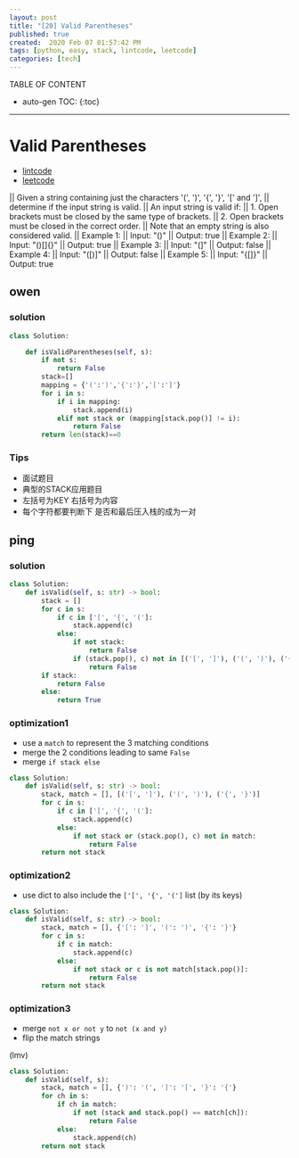 ```yaml
---
layout: post
title: "[20] Valid Parentheses"
published: true
created:  2020 Feb 07 01:57:42 PM
tags: [python, easy, stack, lintcode, leetcode]
categories: [tech]
---
```


TABLE OF CONTENT

* auto-gen TOC:
{:toc}

- - -

# Valid Parentheses

* [lintcode](https://www.lintcode.com/problem/valid-parentheses/leaderboard?_from=ladder&&fromId=137)
* [leetcode](https://leetcode.com/problems/valid-parentheses/description/)

|| Given a string containing just the characters '(', ')', '{', '}', '[' and ']',
|| determine if the input string is valid.
|| An input string is valid if:
||    1. Open brackets must be closed by the same type of brackets.
||    2. Open brackets must be closed in the correct order.
|| Note that an empty string is also considered valid.
|| Example 1:
|| Input: "()"
|| Output: true
|| Example 2:
|| Input: "()[]{}"
|| Output: true
|| Example 3:
|| Input: "(]"
|| Output: false
|| Example 4:
|| Input: "([)]"
|| Output: false
|| Example 5:
|| Input: "{[]}"
|| Output: true

## owen

### solution

```python
class Solution:

    def isValidParentheses(self, s):
        if not s:
            return False
        stack=[]
        mapping = {'(':')','{':'}','[':']'}
        for i in s:
            if i in mapping:
                stack.append(i)
            elif not stack or (mapping[stack.pop()] != i):
                return False
        return len(stack)==0
```

### Tips
   - 面试题目
   - 典型的STACK应用题目
   - 左括号为KEY 右括号为内容 
   - 每个字符都要判断下 是否和最后压入栈的成为一对 

## ping

### solution

```python
class Solution:
    def isValid(self, s: str) -> bool:
        stack = []
        for c in s:
            if c in ['[', '{', '(']:
                stack.append(c)
            else:
                if not stack:
                    return False
                if (stack.pop(), c) not in [('[', ']'), ('(', ')'), ('{', '}')]:
                    return False
        if stack:
            return False
        else:
            return True
```

### optimization1

* use a `match` to represent the 3 matching conditions
* merge the 2 conditions leading to same `False`
* merge `if stack else `

```python
class Solution:
    def isValid(self, s: str) -> bool:
        stack, match = [], [('[', ']'), ('(', ')'), ('{', '}')]
        for c in s:
            if c in ['[', '{', '(']:
                stack.append(c)
            else:
                if not stack or (stack.pop(), c) not in match:
                    return False
        return not stack
```

### optimization2
* use dict to also include the `['[', '{', '(']` list (by its keys)

```python
class Solution:
    def isValid(self, s: str) -> bool:
        stack, match = [], {'[': ']', '(': ')', '{': '}'}
        for c in s:
            if c in match:
                stack.append(c)
            else:
                if not stack or c is not match[stack.pop()]:
                    return False
        return not stack
```

### optimization3

* merge `not x or not y` to `not (x and y)`
* flip the match strings

(lmv)

```python
class Solution:
    def isValid(self, s):
        stack, match = [], {')': '(', ']': '[', '}': '{'}
        for ch in s:
            if ch in match:
                if not (stack and stack.pop() == match[ch]):
                    return False
            else:
                stack.append(ch)
        return not stack
```

